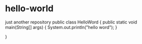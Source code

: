 # hello-world
just another repository
public class HelloWord {
	public static void main(String[] args) {
		System.out.println("hello word");
	}

}
